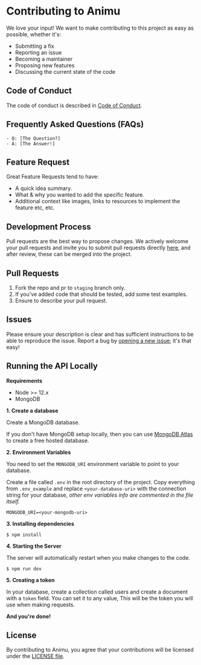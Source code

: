 # Contributing to Animu

We love your input! We want to make contributing to this project as easy as possible, whether it's:

- Submitting a fix
- Reporting an issue
- Becoming a maintainer
- Proposing new features
- Discussing the current state of the code

## Code of Conduct

The code of conduct is described in [Code of Conduct](CODE_OF_CONDUCT.md).

## Frequently Asked Questions (FAQs)

<!--- I thought it would be great to have a list of FAQs for the project to help save time for new contributors--->

    - Q: [The Question?]
    - A: [The Answer!]

## Feature Request

Great Feature Requests tend to have:

- A quick idea summary.
- What & why you wanted to add the specific feature.
- Additional context like images, links to resources to implement the feature etc, etc.

## Development Process

Pull requests are the best way to propose changes. We actively welcome your pull requests and invite you to submit pull requests directly <a href="https://github.com/AnimuAPI/Animu/pulls">here</a>, and after review, these can be merged into the project.

## Pull Requests

1. Fork the repo and pr to `staging` branch only.
2. If you've added code that should be tested, add some test examples.
3. Ensure to describe your pull request.

## Issues

Please ensure your description is
clear and has sufficient instructions to be able to reproduce the issue. Report a bug by <a href="https://github.com/AnimuAPI/Animu/issues">opening a new issue</a>; it's that easy!

## Running the API Locally

**Requirements**

- Node >= 12.x
- MongoDB

**1. Create a database**

Create a MongoDB database.

If you don't have MongoDB setup locally, then you can use [MongoDB Atlas][mongodb/atlas] to create a free hosted database.

**2. Environment Variables**

You need to set the `MONGODB_URI` environment variable to point to your database.

Create a file called `.env` in the root directory of the project. Copy everything from `.env_example` and replace `<your-database-uri>` with the connection string for your database, _other env variables info are commented in the file itself._

```shell
MONGODB_URI=<your-mongodb-uri>
```

**3. Installing dependencies**

```shell
$ npm install
```

**4. Starting the Server**

The server will automatically restart when you make changes to the code.

```shell
$ npm run dev
```

**5. Creating a token**

In your database, create a collection called users and create a document with a `token` field. You can set it to any value, This will be the token you will use when making requests.

**And you're done!**

## License

By contributing to Animu, you agree that your contributions will be licensed
under the [LICENSE file](LICENSE.md).

[mongodb/atlas]: https://www.mongodb.com/cloud/atlas
